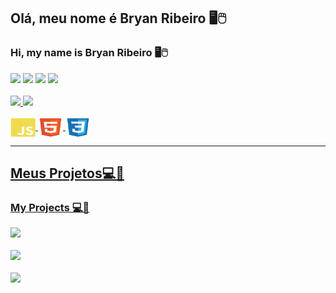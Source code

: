 ## Olá, meu nome é Bryan Ribeiro 🖥️🖱️
### Hi, my name is Bryan Ribeiro 🖥️🖱️

<div>
  <a href="https://github.com/ribeirobryan"><img src="https://img.shields.io/badge/PORTFOLIO-IN%20PROGRESS-blue?style=for-the-badge&logo=html5"/></a>
  <a href="https://www.linkedin.com/in/bryanribeiromiranda/"><img src="https://img.shields.io/badge/LinkedIn-0077B5?style=for-the-badge&logo=linkedin&logoColor=white"/></a>
  <a href="mailto:ribeirobryan@gmail.com"><img src="https://img.shields.io/badge/Gmail-D14836?style=for-the-badge&logo=gmail&logoColor=white"/></a>
  <a href="https://codepen.io/ribeirobryan"><img src="https://img.shields.io/badge/Codepen-000000?style=for-the-badge&logo=codepen&logoColor=white"/></a>
</div>
<br>
<div>
  <a href="https://github.com/ribeirobryan">
  <img height="180em" src="https://github-readme-stats.vercel.app/api?username=ribeirobryan&theme=gotham&count_private=true&show_icons=true"/>
  <img height="180em" src="https://github-readme-stats.vercel.app/api/top-langs/?username=ribeirobryan&theme=gotham"/>
</div>

<div style="display: inline_block"><br>
  <img align="center" alt="Js" height="30" width="40" src="https://raw.githubusercontent.com/devicons/devicon/master/icons/javascript/javascript-plain.svg">
  <img align="center" alt="HTML" height="30" width="40" src="https://raw.githubusercontent.com/devicons/devicon/master/icons/html5/html5-original.svg">
  <img align="center" alt="CSS" height="30" width="40" src="https://raw.githubusercontent.com/devicons/devicon/master/icons/css3/css3-original.svg">
</div>

----
## Meus Projetos💻📓
### My Projects 💻📓

<div>
  <a href="https://ferragemlinha2.com.br"><img src="https://img.shields.io/badge/FERRAGEM%20LINHA%202-FINISHED-ffff00?style=for-the-badge&logo=checkmarx"/></a>
</div>
<br>
<div>
  <a href="https://ribeirobryan.github.io/VacinacaoEmDia"><img src="https://img.shields.io/badge/VACINA%C3%87%C3%83O%20EM%20DIA-IN%20PROGRESS-9CF?style=for-the-badge&logo=javascript"/></a>
</div>
<br>
<div>
  <a href="https://github.com/ribeirobryan"><img src="https://img.shields.io/badge/RPG%20ORDO%20AUREUS-IN%20PROGRESS-530000?style=for-the-badge&logo=css3"/></a>
</div>



